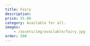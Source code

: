 ```yaml
---
title: Fairy
description: 
price: 55.00
category: Available for all.
images: 
    - /assets/img/available/fairy.jpg
order: 500
---
```


